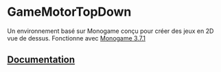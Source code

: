 # GameMotorTopDown
Un environnement basé sur Monogame conçu pour créer des jeux en 2D vue de dessus. 
Fonctionne avec [Monogame 3.7.1](https://community.monogame.net/t/monogame-3-7-1/11173)
## [Documentation](https://docs.google.com/document/d/1MxcK5GptbaimHiDBPRaO6LyHuBXkT2p2xKwirLxS8Fc/edit?usp=sharing)
